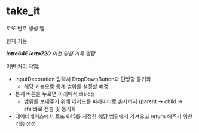 # take_it

로또 번호 생성 앱

현재 기능

**_lotto645
lotto720_**
_이전 당첨 기록 열람_

이번 처리 작업:
* InputDecoration 입력시 DropDownButton과 단방향 동기화
  - 해당 기능으로 통계 범위를 설정할 예정
* 통계 버튼을 누르면 아래에서 dialog
  - 범위를 보내주기 위해 메서드를 파라미터로 손자까지 (parent -> child -> child)로 전송 및 동기화
* 데이터베이스에서 로또 645를 지정한 해당 범위에서 가져오고 return 해주기 위한 기능 생성 